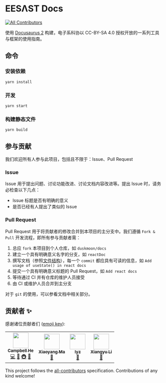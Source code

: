 # EESΛST Docs

<!-- ALL-CONTRIBUTORS-BADGE:START - Do not remove or modify this section -->
[![All Contributors](https://img.shields.io/badge/all_contributors-4-orange.svg?style=flat-square)](#contributors-)
<!-- ALL-CONTRIBUTORS-BADGE:END -->

使用 [Docusaurus 2](https://v2.docusaurus.io/) 构建，电子系科协以 CC-BY-SA 4.0 授权开放的一系列工具与框架的使用指南。

## 命令

### 安装依赖

```console
yarn install
```

### 开发

```console
yarn start
```

### 构建静态文件

```console
yarn build
```

## 参与贡献

我们欢迎所有人参与此项目，包括且不限于：Issue、Pull Request

### Issue

Issue 用于提出问题、讨论功能改进、讨论文档内容改进等。提出 Issue 时，请务必检查以下几点：

- Issue 标题是否有明确的意义
- 是否已经有人提出了类似的 Issue

### Pull Request

Pull Request 用于将贡献者的修改合并到本项目的主分支中。我们遵循 `Fork & Pull` 开发流程，即所有参与贡献者需：

1. 总应 `fork` 本项目到个人仓库，如 `duskmoon/docs`
2. 建立一个具有明确意义名字的分支，如 `reactDoc`
3. 撰写文档（参照[文件结构](docs/intro/structure.mdx)），每一个 `commit` 都应具有可读的信息，如 `Add usage of useState() in react docs`
4. 提交一个具有明确意义标题的 Pull Request，如 `Add react docs`
5. 等待通过 CI 并有仓库的维护人员接受
6. 由 CI 或维护人员合并到主分支

对于 `git` 的使用，可以参看文档中相关部分。

## 贡献者 ✨

感谢诸位贡献者们 ([emoji key](https://allcontributors.org/docs/en/emoji-key)):

<!-- ALL-CONTRIBUTORS-LIST:START - Do not remove or modify this section -->
<!-- prettier-ignore-start -->
<!-- markdownlint-disable -->
<table>
  <tr>
    <td align="center"><a href="https://github.com/duskmoon314"><img src="https://avatars2.githubusercontent.com/u/20477228?v=4?s=50" width="50px;" alt=""/><br /><sub><b>Campbell He</b></sub></a><br /><a href="https://github.com/eesast/docs/commits?author=duskmoon314" title="Code">💻</a> <a href="https://github.com/eesast/docs/commits?author=duskmoon314" title="Documentation">📖</a> <a href="#infra-duskmoon314" title="Infrastructure (Hosting, Build-Tools, etc)">🚇</a> <a href="#maintenance-duskmoon314" title="Maintenance">🚧</a></td>
    <td align="center"><a href="https://github.com/boltma"><img src="https://avatars0.githubusercontent.com/u/6150748?v=4?s=50" width="50px;" alt=""/><br /><sub><b>Xiaoyang Ma</b></sub></a><br /><a href="https://github.com/eesast/docs/commits?author=boltma" title="Documentation">📖</a></td>
    <td align="center"><a href="https://github.com/zxdclyz"><img src="https://avatars2.githubusercontent.com/u/44538240?v=4?s=50" width="50px;" alt=""/><br /><sub><b>lyz</b></sub></a><br /><a href="https://github.com/eesast/docs/commits?author=zxdclyz" title="Documentation">📖</a></td>
    <td align="center"><a href="https://github.com/xxxxyu"><img src="https://avatars3.githubusercontent.com/u/47287680?v=4?s=50" width="50px;" alt=""/><br /><sub><b>Xiangyu Li</b></sub></a><br /><a href="https://github.com/eesast/docs/commits?author=xxxxyu" title="Documentation">📖</a></td>
  </tr>
</table>

<!-- markdownlint-restore -->
<!-- prettier-ignore-end -->

<!-- ALL-CONTRIBUTORS-LIST:END -->

This project follows the [all-contributors](https://github.com/all-contributors/all-contributors) specification. Contributions of any kind welcome!